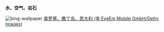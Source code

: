
**水、空气、岩石**

![bing-wallpaper](https://www.bing.com/th?id=OHR.OroseiSardegna_ZH-CN5789138034_1920x1080.jpg)
[奥罗塞，撒丁岛，意大利 (© EyeEm Mobile GmbH/Getty Images)](https://www.bing.com/search?q=%E6%92%92%E4%B8%81%E5%B2%9B%E5%A5%A5%E7%BD%97%E5%A1%9E&amp;form=hpcapt&amp;mkt=zh-cn)
  
